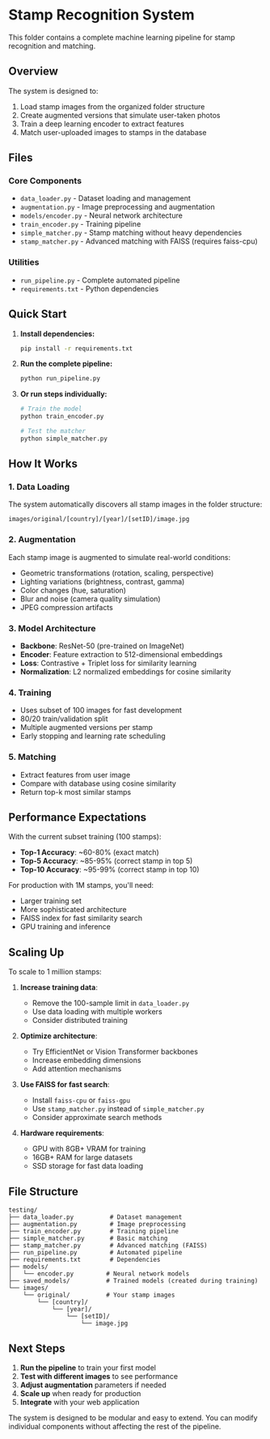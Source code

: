 # Stamp Recognition System

This folder contains a complete machine learning pipeline for stamp recognition and matching.

## Overview

The system is designed to:
1. Load stamp images from the organized folder structure
2. Create augmented versions that simulate user-taken photos
3. Train a deep learning encoder to extract features
4. Match user-uploaded images to stamps in the database

## Files

### Core Components
- `data_loader.py` - Dataset loading and management
- `augmentation.py` - Image preprocessing and augmentation
- `models/encoder.py` - Neural network architecture
- `train_encoder.py` - Training pipeline
- `simple_matcher.py` - Stamp matching without heavy dependencies
- `stamp_matcher.py` - Advanced matching with FAISS (requires faiss-cpu)

### Utilities
- `run_pipeline.py` - Complete automated pipeline
- `requirements.txt` - Python dependencies

## Quick Start

1. **Install dependencies:**
   ```bash
   pip install -r requirements.txt
   ```

2. **Run the complete pipeline:**
   ```bash
   python run_pipeline.py
   ```

3. **Or run steps individually:**
   ```bash
   # Train the model
   python train_encoder.py
   
   # Test the matcher
   python simple_matcher.py
   ```

## How It Works

### 1. Data Loading
The system automatically discovers all stamp images in the folder structure:
```
images/original/[country]/[year]/[setID]/image.jpg
```

### 2. Augmentation
Each stamp image is augmented to simulate real-world conditions:
- Geometric transformations (rotation, scaling, perspective)
- Lighting variations (brightness, contrast, gamma)
- Color changes (hue, saturation)
- Blur and noise (camera quality simulation)
- JPEG compression artifacts

### 3. Model Architecture
- **Backbone**: ResNet-50 (pre-trained on ImageNet)
- **Encoder**: Feature extraction to 512-dimensional embeddings
- **Loss**: Contrastive + Triplet loss for similarity learning
- **Normalization**: L2 normalized embeddings for cosine similarity

### 4. Training
- Uses subset of 100 images for fast development
- 80/20 train/validation split
- Multiple augmented versions per stamp
- Early stopping and learning rate scheduling

### 5. Matching
- Extract features from user image
- Compare with database using cosine similarity
- Return top-k most similar stamps

## Performance Expectations

With the current subset training (100 stamps):
- **Top-1 Accuracy**: ~60-80% (exact match)
- **Top-5 Accuracy**: ~85-95% (correct stamp in top 5)
- **Top-10 Accuracy**: ~95-99% (correct stamp in top 10)

For production with 1M stamps, you'll need:
- Larger training set
- More sophisticated architecture
- FAISS index for fast similarity search
- GPU training and inference

## Scaling Up

To scale to 1 million stamps:

1. **Increase training data**:
   - Remove the 100-sample limit in `data_loader.py`
   - Use data loading with multiple workers
   - Consider distributed training

2. **Optimize architecture**:
   - Try EfficientNet or Vision Transformer backbones
   - Increase embedding dimensions
   - Add attention mechanisms

3. **Use FAISS for fast search**:
   - Install `faiss-cpu` or `faiss-gpu`
   - Use `stamp_matcher.py` instead of `simple_matcher.py`
   - Consider approximate search methods

4. **Hardware requirements**:
   - GPU with 8GB+ VRAM for training
   - 16GB+ RAM for large datasets
   - SSD storage for fast data loading

## File Structure

```
testing/
├── data_loader.py          # Dataset management
├── augmentation.py         # Image preprocessing
├── train_encoder.py        # Training pipeline
├── simple_matcher.py       # Basic matching
├── stamp_matcher.py        # Advanced matching (FAISS)
├── run_pipeline.py         # Automated pipeline
├── requirements.txt        # Dependencies
├── models/
│   └── encoder.py         # Neural network models
├── saved_models/          # Trained models (created during training)
└── images/
    └── original/          # Your stamp images
        └── [country]/
            └── [year]/
                └── [setID]/
                    └── image.jpg
```

## Next Steps

1. **Run the pipeline** to train your first model
2. **Test with different images** to see performance
3. **Adjust augmentation** parameters if needed
4. **Scale up** when ready for production
5. **Integrate** with your web application

The system is designed to be modular and easy to extend. You can modify individual components without affecting the rest of the pipeline.
